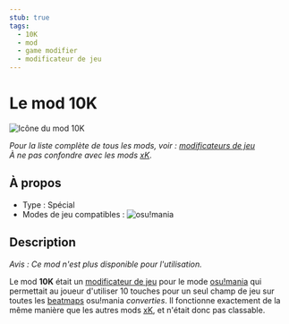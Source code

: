```yaml
---
stub: true
tags:
  - 10K
  - mod
  - game modifier
  - modificateur de jeu
---
```


<!-- TODO:
- add score multiplier, shortcut key, and caption values
- Add information on when and why the 10k mod was removed -->

# Le mod 10K

![Icône du mod 10K](/wiki/shared/mods/10K.png "Icône du mod 10K")

*Pour la liste complète de tous les mods, voir : [modificateurs de jeu](/wiki/Game_modifier)*\
*À ne pas confondre avec les mods [xK](/wiki/Game_modifier/xK)*.

## À propos

- Type : Spécial
- Modes de jeu compatibles : ![][osu!mania]

## Description

*Avis : Ce mod n'est plus disponible pour l'utilisation.*

Le mod **10K** était un [modificateur de jeu](/wiki/Game_modifier) pour le mode [osu!mania](/wiki/Game_mode/osu!mania) qui permettait au joueur d'utiliser 10 touches pour un seul champ de jeu sur toutes les [beatmaps](/wiki/Beatmap) osu!mania *converties*. Il fonctionne exactement de la même manière que les autres mods [xK](/wiki/Game_modifier/xK), et n'était donc pas classable.

[osu!mania]: /wiki/shared/mode/mania.png "osu!mania"
